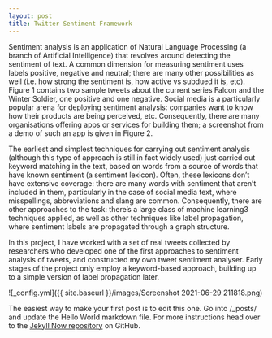 ```yaml
---
layout: post
title: Twitter Sentiment Framework
---
```


Sentiment analysis is an application of Natural Language Processing (a branch of Artificial Intelligence) that revolves around detecting the sentiment of text. A common dimension for measuring sentiment uses labels positive, negative and neutral; there are many other possibilities as well (i.e. how strong the sentiment is, how active vs subdued it is, etc). Figure 1 contains two sample tweets about the current series Falcon and the Winter Soldier, one positive and one negative. Social
media is a particularly popular arena for deploying sentiment analysis: companies want to know how their products are being perceived, etc. Consequently, there are many organisations offering apps or services for building them; a screenshot from a demo of such an app is given in Figure 2.

The earliest and simplest techniques for carrying out sentiment analysis (although this type of
approach is still in fact widely used) just carried out keyword matching in the text, based on words
from a source of words that have known sentiment (a sentiment lexicon). Often, these lexicons don’t have extensive coverage: there are many words with sentiment that aren’t included in them, particularly in the case of social media text, where misspellings, abbreviations and slang
are common. Consequently, there are other approaches to the task: there’s a large class of machine learning3
techniques applied, as well as other techniques like label propagation, where sentiment labels are propagated through a graph structure.

In this project, I have worked with a set of real tweets collected by researchers who developed
one of the first approaches to sentiment analysis of tweets, and constructed my own tweet sentiment
analyser. Early stages of the project only employ a keyword-based approach, building up to a simple
version of label propagation later.

![_config.yml]({{ site.baseurl }}/images/Screenshot 2021-06-29 211818.png)

The easiest way to make your first post is to edit this one. Go into /_posts/ and update the Hello World markdown file. For more instructions head over to the [Jekyll Now repository](https://github.com/barryclark/jekyll-now) on GitHub.
